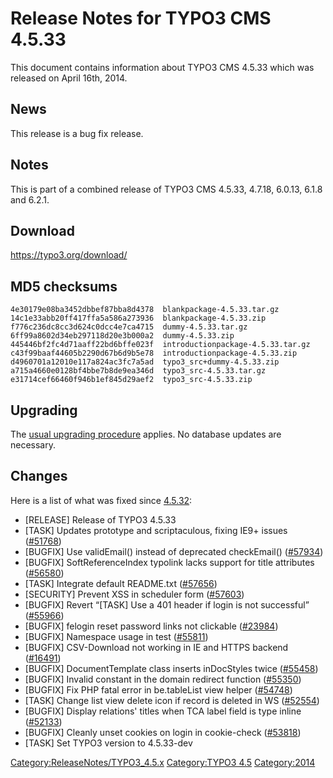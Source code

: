 Release Notes for TYPO3 CMS 4.5.33
==================================

This document contains information about TYPO3 CMS 4.5.33 which was
released on April 16th, 2014.

News
----

This release is a bug fix release.

Notes
-----

This is part of a combined release of TYPO3 CMS 4.5.33, 4.7.18, 6.0.13,
6.1.8 and 6.2.1.

Download
--------

<https://typo3.org/download/>

MD5 checksums
-------------

    4e30179e08ba3452dbbef87bba8d4378  blankpackage-4.5.33.tar.gz
    14c1e33abb20ff417ffa5a586a273936  blankpackage-4.5.33.zip
    f776c236dc8cc3d624c0dcc4e7ca4715  dummy-4.5.33.tar.gz
    6ff99a8602d34eb297118d20e3b000a2  dummy-4.5.33.zip
    445446bf2fc4d71aaff22bd6bffe023f  introductionpackage-4.5.33.tar.gz
    c43f99baaf44605b2290d67b6d9b5e78  introductionpackage-4.5.33.zip
    d4960701a12010e117a824ac3fc7a5ad  typo3_src+dummy-4.5.33.zip
    a715a4660e0128bf4bbe7b8de9ea346d  typo3_src-4.5.33.tar.gz
    e31714cef66460f946b1ef845d29aef2  typo3_src-4.5.33.zip

Upgrading
---------

The [usual upgrading
procedure](https://docs.typo3.org/typo3cms/InstallationGuide/) applies.
No database updates are necessary.

Changes
-------

Here is a list of what was fixed since
[4.5.32](TYPO3_4.5.32 "wikilink"):

-   \[RELEASE\] Release of TYPO3 4.5.33
-   \[TASK\] Updates prototype and scriptaculous, fixing IE9+ issues
    ([\#51768](https://forge.typo3.org/issues/51768))
-   \[BUGFIX\] Use validEmail() instead of deprecated checkEmail()
    ([\#57934](https://forge.typo3.org/issues/57934))
-   \[BUGFIX\] SoftReferenceIndex typolink lacks support for title
    attributes ([\#56580](https://forge.typo3.org/issues/56580))
-   \[TASK\] Integrate default README.txt
    ([\#57656](https://forge.typo3.org/issues/57656))
-   \[SECURITY\] Prevent XSS in scheduler form
    ([\#57603](https://forge.typo3.org/issues/57603))
-   \[BUGFIX\] Revert “\[TASK\] Use a 401 header if login is not
    successful” ([\#55966](https://forge.typo3.org/issues/55966))
-   \[BUGFIX\] felogin reset password links not clickable
    ([\#23984](https://forge.typo3.org/issues/23984))
-   \[BUGFIX\] Namespace usage in test
    ([\#55811](https://forge.typo3.org/issues/55811))
-   \[BUGFIX\] CSV-Download not working in IE and HTTPS backend
    ([\#16491](https://forge.typo3.org/issues/16491))
-   \[BUGFIX\] DocumentTemplate class inserts inDocStyles twice
    ([\#55458](https://forge.typo3.org/issues/55458))
-   \[BUGFIX\] Invalid constant in the domain redirect function
    ([\#55350](https://forge.typo3.org/issues/55350))
-   \[BUGFIX\] Fix PHP fatal error in be.tableList view helper
    ([\#54748](https://forge.typo3.org/issues/54748))
-   \[TASK\] Change list view delete icon if record is deleted in WS
    ([\#52554](https://forge.typo3.org/issues/52554))
-   \[BUGFIX\] Display relations' titles when TCA label field is type
    inline ([\#52133](https://forge.typo3.org/issues/52133))
-   \[BUGFIX\] Cleanly unset cookies on login in cookie-check
    ([\#53818](https://forge.typo3.org/issues/53818))
-   \[TASK\] Set TYPO3 version to 4.5.33-dev

<Category:ReleaseNotes/TYPO3_4.5.x> [Category:TYPO3
4.5](Category:TYPO3_4.5 "wikilink") <Category:2014>
